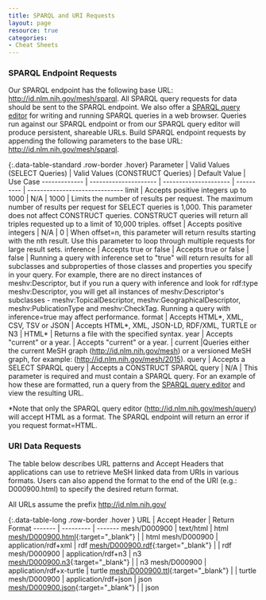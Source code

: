 ```yaml
---
title: SPARQL and URI Requests
layout: page
resource: true
categories:
- Cheat Sheets
---
```

### SPARQL Endpoint Requests

Our SPARQL endpoint has the following base URL: http://id.nlm.nih.gov/mesh/sparql. All SPARQL query requests for data should be sent to the SPARQL endpoint. We also offer a [SPARQL query editor](http://id.nlm.nih.gov/mesh/query) for writing and running SPARQL queries in a web browser. Queries run against our SPARQL endpoint or from our SPARQL query editor will produce persistent, shareable URLs. Build SPARQL endpoint requests by appending the following parameters to the base URL: http://id.nlm.nih.gov/mesh/sparql. 

{:.data-table-standard .row-border .hover}
Parameter | Valid Values (SELECT Queries) | Valid Values (CONSTRUCT Queries) | Default Value | Use Case
------------- | --------------------- | --------------------- | ---------- | ------------------------------
limit | Accepts positive integers up to 1000 | N/A | 1000 | Limits the number of results per request. The maximum number of results per request for SELECT queries is 1,000. This parameter does not affect CONSTRUCT queries. CONSTRUCT queries will return all triples requested up to a limit of 10,000 triples. 
offset | Accepts positive integers | N/A | 0 | When offset=n, this parameter will return results starting with the nth result. Use this parameter to loop through multiple requests for large result sets.
inference | Accepts true or false | Accepts true or false | false | Running a query with inference set to "true" will return results for all subclasses and subproperties of those classes and properties you specify in your query. For example, there are no direct instances of meshv:Descriptor, but if you run a query with inference and look for rdf:type meshv:Descriptor, you will get all instances of meshv:Descriptor's subclasses - meshv:TopicalDescriptor, meshv:GeographicalDescriptor, meshv:PublicationType and meshv:CheckTag. Running a query with inference=true may affect performance.
format | Accepts HTML*, XML, CSV, TSV or JSON | Accepts HTML*, XML, JSON-LD, RDF/XML, TURTLE or N3 | HTML* | Returns a file with the specified syntax. 
year | Accepts "current" or a year. | Accepts "current" or a year. | current |Queries either the current MeSH graph (<http://id.nlm.nih.gov/mesh>) or a versioned MeSH graph, for example: (<http://id.nlm.nih.gov/mesh/2015>). 
query | Accepts a SELECT SPARQL query | Accepts a CONSTRUCT SPARQL query | N/A | This parameter is required and must contain a SPARQL query. For an example of how these are formatted, run a query from the [SPARQL query editor](http://id.nlm.nih.gov/mesh/query) and view the resulting URL. 

*Note that only the SPARQL query editor (http://id.nlm.nih.gov/mesh/query) will accept HTML as a format. The SPARQL endpoint will return an error if you request format=HTML. 

### URI Data Requests

The table below describes URL patterns and Accept Headers that applications can use to retrieve MeSH linked data from URIs in various formats. Users can also append the format to the end of the URI (e.g.: D000900.html) to specify the desired return format.

All URLs assume the prefix http://id.nlm.nih.gov/

{:.data-table-long .row-border .hover }
URL | Accept Header | Return Format
------- | --------- | -------
mesh/D000900 | text/html | html
[mesh/D000900.html](http://id.nlm.nih.gov/mesh/D000900.html){:target="_blank"} | | html
mesh/D000900 | application/rdf+xml | rdf 
[mesh/D000900.rdf](http://id.nlm.nih.gov/mesh/D000900.rdf){:target="_blank"} | | rdf
mesh/D000900 | application/rdf+n3 | n3
[mesh/D000900.n3](http://id.nlm.nih.gov/mesh/D000900.n3){:target="_blank"} | | n3
mesh/D000900 | application/rdf+x-turtle | turtle
[mesh/D000900.ttl](http://id.nlm.nih.gov/mesh/D000900.ttl){:target="_blank"} | | turtle
mesh/D000900 | application/rdf+json | json
[mesh/D000900.json](http://id.nlm.nih.gov/mesh/D000900.json){:target="_blank"} | | json

